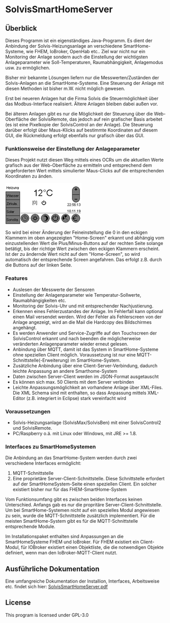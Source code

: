 # SolvisSmartHomeServer
## Überblick

Dieses Programm ist ein eigenständiges Java-Programm. Es dient der Anbindung der Solvis-Heizungsanlage an verschiedene SmartHome-Systeme, wie FHEM, IoBroker, OpenHab etc.. Ziel war nicht nur ein Monitoring
der Anlage sondern auch die Einstellung der wichtigsten Anlageparameter wie Soll-Temperaturen, Raumabhängigkeit, Anlagemodus usw. zu ermöglichen.

Bisher mir bekannte Lösungen liefern nur die Messwerten/Zuständen der Solvis-Anlagen an die SmartHome-Systeme.
Eine Steuerung der Anlage mit diesen Methoden ist bisher m.W. nicht möglich gewesen.

Erst bei neueren Anlagen hat die Firma Solvis die Steuermöglichkeit über das Modbus-Interface realisiert. Ältere Anlagen bleiben dabei außen vor.

Bei älteren Anlagen gibt es nur die Möglichkeit der Steuerung über die Web-Oberfläche der SolvisRemote, das jedoch auf rein grafischer Basis arbeitet
(es ist eine Pixelkopie der SolvisControl an der Anlage). Die Steuerung darüber erfolgt über Maus-Klicks auf bestimmte Koordinaten auf diesem GUI,
die Rückmeldung erfolgt ebenfalls nur grafisch über das GUI.

### Funktionsweise der Einstellung der Anlageparameter

Dieses Projekt nutzt diesen Weg mittels eines OCRs um die aktuellen Werte grafisch aus der Web-Oberfläche zu ermitteln
und entsprechend dem angeforderten Wert mittels simulierter Maus-Clicks auf die entsprechenden Koordinaten zu änden.

![Gui](https://raw.githubusercontent.com/GollmerSt/SolvisSmartHomeServer/master/docu/images/Hierarchie/1%20Heizung.png)

So wird bei einer Änderung der Feineinstellung die 0 in den eckigen Klammern im oben angezeigten "Home-Screen" erkannt und abhängig vom einzustellenden Wert
die Plus/Minus-Buttons auf der rechten Seite solange betätigt, bis der richtige Wert zwischen den eckigen Klammern erscheint. Ist der zu ändernde Wert nicht
auf dem "Home-Screen", so wird automatisch der entsprechende Screen angefahren. Das erfolgt z.B. durch die Buttons auf der linken Seite.

### Features
* Auslesen der Messwerte der Sensoren
* Einstellung der Anlagenparameter wie Temperatur-Sollwerte, Raumabhängigkeiten etc.
* Monitoring der Solvis-Uhr und mit entsprechender Nachjustierung.
* Erkennen eines Fehlerzustandes der Anlage. Im Fehlerfall kann optional einen Mail versendet werden.
Wird der Fehler als Fehlerscreen von der Anlage angezeigt, wird an die Mail die Hardcopy des Bildschirmes angehängt.
* Es werden Anwender und Service-Zugriffe auf den Touchscreen der SolvisControl erkannt und nach beenden die möglicherweise
veränderten Anlagenparameter wieder erneut gelesen.
* Anbindung über MQTT, damit ist das System in SmartHome-Systeme ohne speziellen Client möglich.
Voraussetzung ist nur eine MQTT-Schnittstelle(-Erweiterung) im SmartHome-System.
* Zusätzliche Anbindung über eine Client-Server-Verbindung, dadurch leichte Anpassung an andere Smarthome-System
* Daten zwischen Server-Client werden im JSON-Format ausgetauscht
* Es können sich max. 50 Clients mit dem Server verbinden
* Leichte Anpassungsmöglichkeit an vorhandene Anlage über XML-Files. Die XML Schema sind mit enthalten, so dass Anpassung mittels XML-Editor (z.B. integriert in Eclipse) stark vereinfacht wird

### Voraussetzungen
* Solvis-Heizungsanlage (SolvisMax/SolvisBen) mit einer SolvisControl2 und SolvisRemote.
* PC/Raspberry o.ä. mit Linux oder Windows, mit JRE >= 1.8.

### Interfaces zu SmartHomeSystemen
Die Anbindung an das SmartHome-System werden durch zwei verschiedene Interfaces ermöglicht:

1. MQTT-Schnittstelle
1. Eine proprietäre Server-Client-Schnittstelle. Diese Schnittstelle erfordert auf der SmartHomeSystem-Seite einen speziellen Client.
Ein solcher existiert bisher nur für das FHEM-SmartHome-System

Vom Funktionsumfang gibt es zwischen beiden Interfaces keinen Unterschied. Anfangs gab es nur die propritäre Server-Client-Schnittstelle.
Um bei SmartHome-Systemen nicht auf ein spezielles Modul angewiesen zu sein, wurde die MQTT-Schnittstelle zusätzlich implementiert. Für die
meisten SmartHome-System gibt es für die MQTT-Schnittstelle entsprechende Module.

Im Installationspaket enthalten sind Anpassungen an die SmartHomeSysteme FHEM und IoBroker. Für FHEM existiert ein Client-Modul, für IOBroker existiert
einen Objektliste, die die notwendigen Objekte definiert, wenn man den IoBroker-MQTT-Client nutzt.

## Ausführliche Dokumentation
Eine umfangreiche Dokumentation der Installion, Interfaces, Arbeitsweise etc. findet sich hier:
[SolvisSmartHomeServer.pdf](https://raw.githubusercontent.com/GollmerSt/SolvisSmartHomeServer/master/docu/SolvisSmartHomeServer.pdf)

## License
This program is licensed under GPL-3.0
